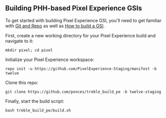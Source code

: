 
## Building PHH-based Pixel Experience GSIs ##

To get started with building Pixel Experience GSI, you'll need to get familiar with [Git and Repo](https://source.android.com/source/using-repo.html) as well as [How to build a GSI](https://github.com/phhusson/treble_experimentations/wiki/How-to-build-a-GSI%3F).

First, create a new working directory for your Pixel Experience build and navigate to it:

    mkdir pixel; cd pixel

Initialize your Pixel Experience workspace:

    repo init -u https://github.com/PixelExperience-Staging/manifest -b twelve

Clone this repo:

    git clone https://github.com/ponces/treble_build_pe -b twelve-staging

Finally, start the build script:

    bash treble_build_pe/build.sh
